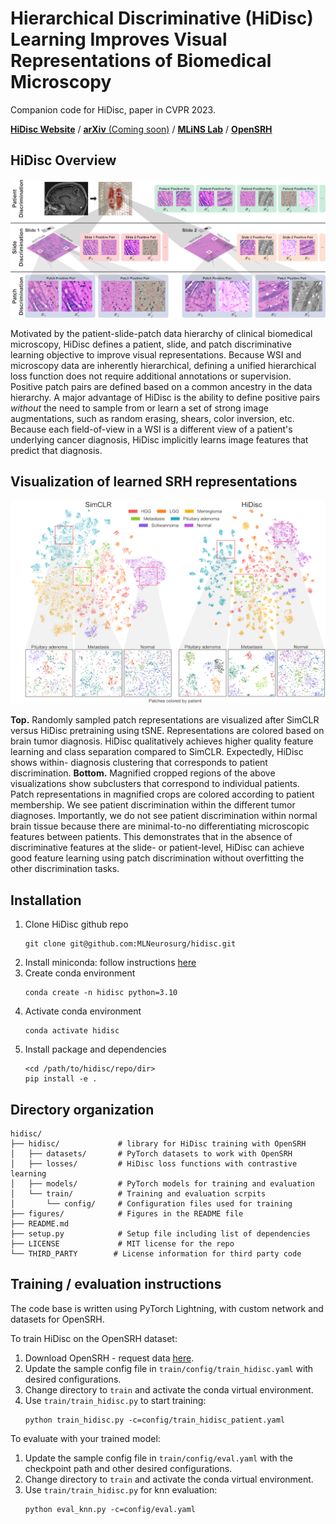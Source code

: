 # Hierarchical Discriminative (HiDisc) Learning Improves Visual Representations of Biomedical Microscopy

Companion code for HiDisc, paper in CVPR 2023.

[**HiDisc Website**](https://hidisc.mlins.org) /
[**arXiv** (Coming soon)](https://github.com/MLNeurosurg/hidisc) /
[**MLiNS Lab**](https://mlins.org) /
[**OpenSRH**](https://opensrh.mlins.org)

## HiDisc Overview

![Overview](/figures/positive_pairs.png)

Motivated by the patient-slide-patch data hierarchy of clinical biomedical
microscopy, HiDisc defines a patient, slide, and patch discriminative learning
objective to improve visual representations. Because WSI and microscopy data
are inherently hierarchical, defining a unified hierarchical loss function does
not require additional annotations or supervision. Positive patch pairs are
defined based on a common ancestry in the data hierarchy. A major advantage of
HiDisc is the ability to define positive pairs _without_ the need to sample
from or learn a set of strong image augmentations, such as random erasing,
shears, color inversion, etc. Because each field-of-view in a WSI is a
different view of a patient's underlying cancer diagnosis, HiDisc implicitly
learns image features that predict that diagnosis.

## Visualization of learned SRH representations

![tSNE Plots](/figures/tsne.png)

**Top.** Randomly sampled patch representations are visualized after SimCLR
versus HiDisc pretraining using tSNE. Representations are colored based on
brain tumor diagnosis. HiDisc qualitatively achieves higher quality feature
learning and class separation compared to SimCLR. Expectedly, HiDisc shows
within- diagnosis clustering that corresponds to patient discrimination.
**Bottom.** Magnified cropped regions of the above visualizations show
subclusters that correspond to individual patients. Patch representations in
magnified crops are colored according to patient membership. We see patient
discrimination within the different tumor diagnoses. Importantly, we do not see
patient discrimination within normal brain tissue because there are
minimal-to-no differentiating microscopic features between patients. This
demonstrates that in the absence of discriminative features at the slide- or
patient-level, HiDisc can achieve good feature learning using patch
discrimination without overfitting the other discrimination tasks.

## Installation

1. Clone HiDisc github repo
   ```console
   git clone git@github.com:MLNeurosurg/hidisc.git
   ```
2. Install miniconda: follow instructions
    [here](https://docs.conda.io/en/latest/miniconda.html)
3. Create conda environment
    ```console
    conda create -n hidisc python=3.10
    ```
4. Activate conda environment
    ```console
    conda activate hidisc
    ```
5. Install package and dependencies
    ```console
    <cd /path/to/hidisc/repo/dir>
    pip install -e .
    ```

## Directory organization
```
hidisc/
├── hidisc/             # library for HiDisc training with OpenSRH
│   ├── datasets/       # PyTorch datasets to work with OpenSRH
│   ├── losses/         # HiDisc loss functions with contrastive learning
│   ├── models/         # PyTorch models for training and evaluation
│   └── train/          # Training and evaluation scrpits
│       └── config/     # Configuration files used for training
├── figures/            # Figures in the README file
├── README.md
├── setup.py            # Setup file including list of dependencies
├── LICENSE             # MIT license for the repo
└── THIRD_PARTY        # License information for third party code
```

## Training / evaluation instructions

The code base is written using PyTorch Lightning, with custom network and
datasets for OpenSRH.

To train HiDisc on the OpenSRH dataset:

1. Download OpenSRH - request data [here](https://opensrh.mlins.org).
2. Update the sample config file in `train/config/train_hidisc.yaml` with
    desired configurations.
3. Change directory to `train` and activate the conda virtual environment.
4. Use `train/train_hidisc.py` to start training:
    ```console
    python train_hidisc.py -c=config/train_hidisc_patient.yaml
    ```

To evaluate with your trained model:
1. Update the sample config file in `train/config/eval.yaml` with
    the checkpoint path and other desired configurations.
2. Change directory to `train` and activate the conda virtual environment.
3. Use `train/train_hidisc.py` for knn evaluation:
    ```console
    python eval_knn.py -c=config/eval.yaml
    ```
